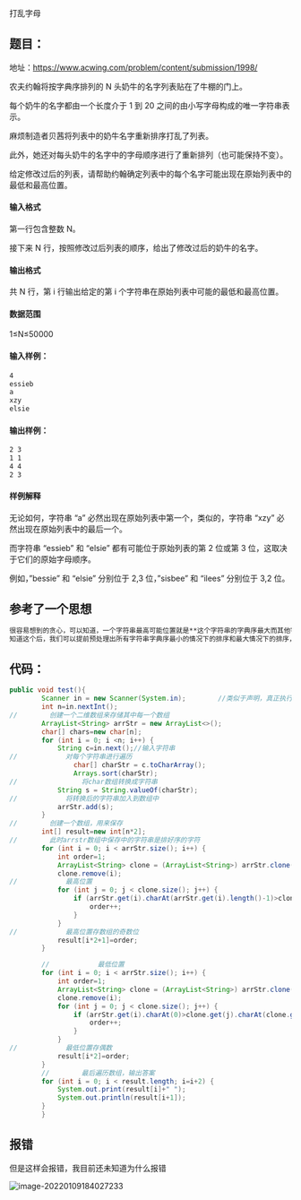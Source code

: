 打乱字母

## 题目：

地址：https://www.acwing.com/problem/content/submission/1998/

农夫约翰将按字典序排列的 N 头奶牛的名字列表贴在了牛棚的门上。

每个奶牛的名字都由一个长度介于 1 到 20 之间的由小写字母构成的唯一字符串表示。

麻烦制造者贝茜将列表中的奶牛名字重新排序打乱了列表。

此外，她还对每头奶牛的名字中的字母顺序进行了重新排列（也可能保持不变）。

给定修改过后的列表，请帮助约翰确定列表中的每个名字可能出现在原始列表中的最低和最高位置。

#### 输入格式

第一行包含整数 N。

接下来 N 行，按照修改过后列表的顺序，给出了修改过后的奶牛的名字。

#### 输出格式

共 N 行，第 i 行输出给定的第 i 个字符串在原始列表中可能的最低和最高位置。

#### 数据范围

1≤N≤50000

#### 输入样例：

```markdown
4
essieb
a
xzy
elsie
```

#### 输出样例：

```markdown
2 3
1 1
4 4
2 3
```

#### 样例解释

无论如何，字符串 “a” 必然出现在原始列表中第一个，类似的，字符串 “xzy” 必然出现在原始列表中的最后一个。

而字符串 “essieb” 和 “elsie” 都有可能位于原始列表的第 2 位或第 3 位，这取决于它们的原始字母顺序。

例如，”bessie” 和 “elsie” 分别位于 2,3 位，”sisbee” 和 “ilees” 分别位于 3,2 位。

## 参考了一个思想

```markdown
很容易想到的贪心，可以知道，一个字符串最高可能位置就是**这个字符串的字典序最大而其他字符串字典序最小**的情况，最低可能位置的情况就是**这个字符串字典序最小而其他字符串最大**的情况
知道这个后，我们可以提前预处理出所有字符串字典序最小的情况下的排序和最大情况下的排序，再通过**二分**确定每个字符串最低最高的位置，具体细节处理见代码
```

## 代码：

```java
public void test(){
        Scanner in = new Scanner(System.in);        //类似于声明，真正执行在下面。
        int n=in.nextInt();
//        创建一个二维数组来存储其中每一个数组
        ArrayList<String> arrStr = new ArrayList<>();
        char[] chars=new char[n];
        for (int i = 0; i <n; i++) {
            String c=in.next();//输入字符串
//            对每个字符串进行遍历
                char[] charStr = c.toCharArray();
                Arrays.sort(charStr);
//                将char数组转换成字符串
            String s = String.valueOf(charStr);
//            将转换后的字符串加入到数组中
            arrStr.add(s);
        }
//        创建一个数组，用来保存
        int[] result=new int[n*2];
//        此时arrstr数组中保存中的字符串是排好序的字符
        for (int i = 0; i < arrStr.size(); i++) {
            int order=1;
            ArrayList<String> clone = (ArrayList<String>) arrStr.clone();
            clone.remove(i);
//            最高位置
            for (int j = 0; j < clone.size(); j++) {
                if (arrStr.get(i).charAt(arrStr.get(i).length()-1)>clone.get(j).charAt(0)){
                    order++;
                }
            }
//            最高位置存数组的奇数位
            result[i*2+1]=order;
        }

        //            最低位置
        for (int i = 0; i < arrStr.size(); i++) {
            int order=1;
            ArrayList<String> clone = (ArrayList<String>) arrStr.clone();
            clone.remove(i);
            for (int j = 0; j < clone.size(); j++) {
                if (arrStr.get(i).charAt(0)>clone.get(j).charAt(clone.get(j).length()-1)){
                    order++;
                }
            }
//            最低位置存偶数
            result[i*2]=order;
        }
        //        最后遍历数组，输出答案
        for (int i = 0; i < result.length; i=i+2) {
            System.out.print(result[i]+" ");
            System.out.println(result[i+1]);
        }
        }
```

## 报错

但是这样会报错，我目前还未知道为什么报错

![image-20220109184027233](https://gitee.com/misteryliu/typora/raw/master/image/image-20220109184027233.png)